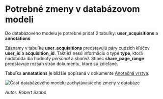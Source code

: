 # Potrebné zmeny v databázovom modeli

Do databázového modelu je potrebné pridať 2 tabuľky: **user_acquisitions** a **annotations**

Záznamy v tabuľke **user_acquisitions** predstavujú páry cudzích kľúčov **user_id** a **acquisition_id**. Taktiež nesú informáciu o type **type**, ktorá nadobúda iba hodnoty *personal* a *shared*. Stĺpec **share_page_range** predstavuje rozsah strán dokumentu, ktoré sú zdieľané.

Tabuľka **annatations** je bližšie popísaná v dokumente [Anotačná vrstva](annotation_db_mode..md).

![Časť databázového modelu zachytávajúceho zmeny v databáze](@site/static/img/db_changes.png)

*Autor: Róbert Szabó*